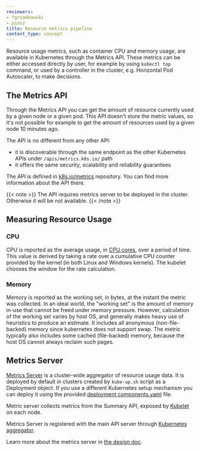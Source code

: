 ```yaml
---
reviewers:
- fgrzadkowski
- piosz
title: Resource metrics pipeline
content_type: concept
---
```


<!-- overview -->

Resource usage metrics, such as container CPU and memory usage,
are available in Kubernetes through the Metrics API. These metrics can be either accessed directly
by user, for example by using `kubectl top` command, or used by a controller in the cluster, e.g.
Horizontal Pod Autoscaler, to make decisions.




<!-- body -->

## The Metrics API

Through the Metrics API you can get the amount of resource currently used
by a given node or a given pod. This API doesn't store the metric values,
so it's not possible for example to get the amount of resources used by a
given node 10 minutes ago.

The API is no different from any other API:

- it is discoverable through the same endpoint as the other Kubernetes APIs under `/apis/metrics.k8s.io/` path
- it offers the same security, scalability and reliability guarantees

The API is defined in [k8s.io/metrics](https://github.com/kubernetes/metrics/blob/master/pkg/apis/metrics/v1beta1/types.go)
repository. You can find more information about the API there.

{{< note >}}
The API requires metrics server to be deployed in the cluster. Otherwise it will be not available.
{{< /note >}}

## Measuring Resource Usage

### CPU

CPU is reported as the average usage, in [CPU cores](/docs/concepts/configuration/manage-compute-resources-container/#meaning-of-cpu), over a period of time. This value is derived by taking a rate over a cumulative CPU counter provided by the kernel (in both Linux and Windows kernels). The kubelet chooses the window  for the rate calculation.

### Memory

Memory is reported as the working set, in bytes, at the instant the metric was collected. In an ideal world, the "working set" is the amount of memory in-use that cannot be freed under memory pressure.  However, calculation of the working set varies by host OS, and generally makes heavy use of heuristics to produce an estimate.  It includes all anonymous (non-file-backed) memory since kubernetes does not support swap. The metric typically also includes some cached (file-backed) memory, because the host OS cannot always reclaim such pages.

## Metrics Server

[Metrics Server](https://github.com/kubernetes-incubator/metrics-server) is a cluster-wide aggregator of resource usage data.
It is deployed by default in clusters created by `kube-up.sh` script
as a Deployment object. If you use a different Kubernetes setup mechanism you can deploy it using the provided
[deployment components.yaml](https://github.com/kubernetes-sigs/metrics-server/releases) file.

Metric server collects metrics from the Summary API, exposed by [Kubelet](/docs/admin/kubelet/) on each node.

Metrics Server is registered with the main API server through
[Kubernetes aggregator](/docs/concepts/api-extension/apiserver-aggregation/).

Learn more about the metrics server in [the design doc](https://github.com/kubernetes/community/blob/master/contributors/design-proposals/instrumentation/metrics-server.md).
